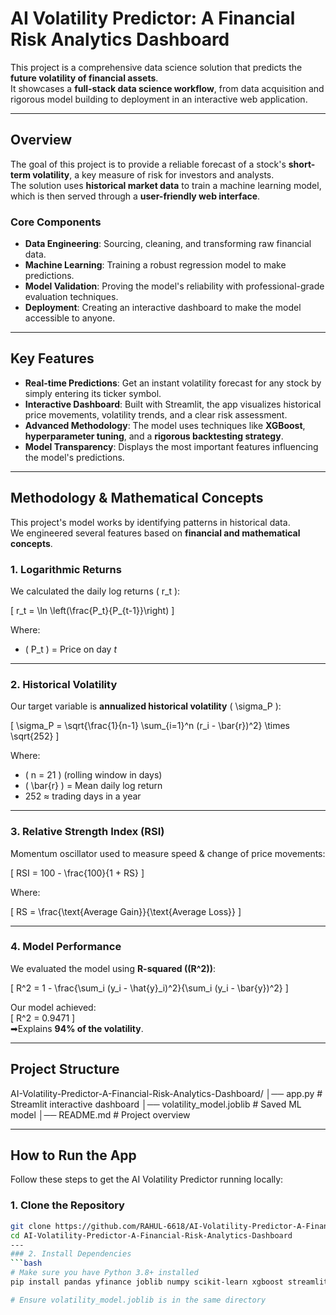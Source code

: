 # AI Volatility Predictor: A Financial Risk Analytics Dashboard

This project is a comprehensive data science solution that predicts the **future volatility of financial assets**.  
It showcases a **full-stack data science workflow**, from data acquisition and rigorous model building to deployment in an interactive web application.

---

## Overview
The goal of this project is to provide a reliable forecast of a stock's **short-term volatility**, a key measure of risk for investors and analysts.  
The solution uses **historical market data** to train a machine learning model, which is then served through a **user-friendly web interface**.

### Core Components
- **Data Engineering**: Sourcing, cleaning, and transforming raw financial data.  
- **Machine Learning**: Training a robust regression model to make predictions.  
- **Model Validation**: Proving the model's reliability with professional-grade evaluation techniques.  
- **Deployment**: Creating an interactive dashboard to make the model accessible to anyone.  

---

## Key Features
- **Real-time Predictions**: Get an instant volatility forecast for any stock by simply entering its ticker symbol.  
- **Interactive Dashboard**: Built with Streamlit, the app visualizes historical price movements, volatility trends, and a clear risk assessment.  
- **Advanced Methodology**: The model uses techniques like **XGBoost**, **hyperparameter tuning**, and a **rigorous backtesting strategy**.  
- **Model Transparency**: Displays the most important features influencing the model's predictions.  

---

## Methodology & Mathematical Concepts

This project's model works by identifying patterns in historical data.  
We engineered several features based on **financial and mathematical concepts**.

### 1. Logarithmic Returns
We calculated the daily log returns \( r_t \):

\[
r_t = \ln \left(\frac{P_t}{P_{t-1}}\right)
\]

Where:
- \( P_t \) = Price on day *t*

---

### 2. Historical Volatility
Our target variable is **annualized historical volatility** \( \sigma_P \):

\[
\sigma_P = \sqrt{\frac{1}{n-1} \sum_{i=1}^n (r_i - \bar{r})^2} \times \sqrt{252}
\]

Where:
- \( n = 21 \) (rolling window in days)  
- \( \bar{r} \) = Mean daily log return  
- 252 ≈ trading days in a year  

---

### 3. Relative Strength Index (RSI)
Momentum oscillator used to measure speed & change of price movements:

\[
RSI = 100 - \frac{100}{1 + RS}
\]

Where:

\[
RS = \frac{\text{Average Gain}}{\text{Average Loss}}
\]

---

### 4. Model Performance
We evaluated the model using **R-squared (\(R^2\))**:

\[
R^2 = 1 - \frac{\sum_i (y_i - \hat{y}_i)^2}{\sum_i (y_i - \bar{y})^2}
\]

Our model achieved:  
\[
R^2 = 0.9471
\]  
➡Explains **94% of the volatility**.

---

## Project Structure
AI-Volatility-Predictor-A-Financial-Risk-Analytics-Dashboard/
│── app.py # Streamlit interactive dashboard
│── volatility_model.joblib # Saved ML model
│── README.md # Project overview



---

## How to Run the App

Follow these steps to get the AI Volatility Predictor running locally:

### 1. Clone the Repository
```bash
git clone https://github.com/RAHUL-6618/AI-Volatility-Predictor-A-Financial-Risk-Analytics-Dashboard.git
cd AI-Volatility-Predictor-A-Financial-Risk-Analytics-Dashboard
---
### 2. Install Dependencies
```bash
# Make sure you have Python 3.8+ installed
pip install pandas yfinance joblib numpy scikit-learn xgboost streamlit matplotlib seaborn

# Ensure volatility_model.joblib is in the same directory
